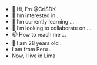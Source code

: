 - 👋 Hi, I’m @CriSDK
- 👀 I’m interested in ...
- 🌱 I’m currently learning ...
- 💞️ I’m looking to collaborate on ...
- 📫 How to reach me ...
- 🌱 I am 28 years old .
- I am from Peru .
- Now, I live in Lima.

<!---
CriSDK/CriSDK is a ✨ special ✨ repository because its `README.md` (this file) appears on your GitHub profile.
You can click the Preview link to take a look at your changes.
--->
